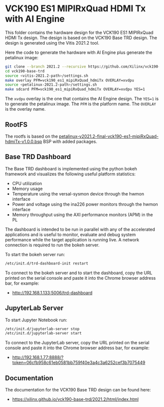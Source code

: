 # VCK190 ES1 MIPIRxQuad HDMI Tx with AI Engine

This folder contains the hardware design for the VCK190 ES1 MIPIRxQuad HDMI Tx design. The design is based on the VCK190 Base TRD design. The design is generated using the Vitis 2021.2 tool. 

Here the code to generate the hardware with AI Engine plus generate the petalinux image:

```sh
git clone --branch 2021.2 --recursive https://github.com/Xilinx/vck190-base-trd.git
cd vck190-base-trd
source <vitis-2021.2-path>/settings.sh
make overlay PFM=vck190_es1_mipiRxQuad_hdmiTx OVERLAY=xvdpu
source <petalinux-2021.2-path>/settings.sh
make sdcard PFM=vck190_es1_mipiRxQuad_hdmiTx OVERLAY=xvdpu YES=1
```

The `xvdpu` overlay is the one that contains the AI Engine design. The `YES=1` is to generate the petalinux image. The `PFM` is the platform name. The `OVERLAY` is the overlay name.

## RootFS

The rootfs is based on the [petalinux-v2021.2-final-vck190-es1-mipiRxQuad-hdmiTx-v1.0.0.bsp](https://www.xilinx.com/bin/public/openDownload?filename=petalinux-v2021.2-final-vck190-es1-mipiRxQuad-hdmiTx-v1.0.0.bsp) BSP with added packages.

## Base TRD Dashboard
The Base TRD dashboard is implemented using the python bokeh framework and visualizes the following useful platform statistics:

- CPU utilization
- Memory usage
- Temperature using the versal-sysmon device through the hwmon interface
- Power and voltage using the ina226 power monitors through the hwmon interface
- Memory throughput using the AXI performance monitors (APM) in the PL

The dashboard is intended to be run in parallel with any of the accelerated applications and is useful to monitor, evaluate and debug system performance while the target application is running live. A network connection is required to run the bokeh server.

To start the bokeh server run:

```sh
/etc/init.d/trd-dashboard-init restart
```

To connect to the bokeh server and to start the dashboard, copy the URL printed on the serial console and paste it into the Chrome browser address bar, for example:

- http://192.168.1.133:5006/trd-dashboard

## JupyterLab Server

To start Jupyter Notebook run:

```sh
/etc/init.d/jupyterlab-server stop
/etc/init.d/jupyterlab-server start
```

To connect to the JupyterLab server, copy the URL printed on the serial console and paste it into the Chrome browser address bar, for example:

- http://192.168.1.77:8888/?token=06cfb958c61eb0581bb759f40e3a4c3a6252cef3b7075449

## Documentation

The documentation for the VCK190 Base TRD design can be found here:

- https://xilinx.github.io/vck190-base-trd/2021.2/html/index.html